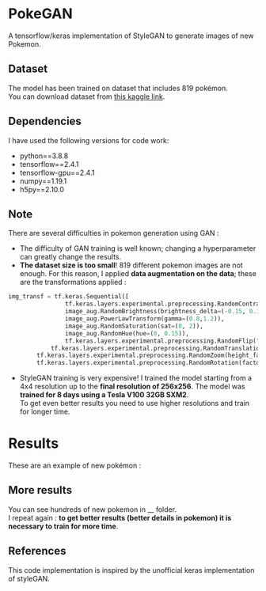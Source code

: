# PokeGAN
A tensorflow/keras implementation of StyleGAN to generate images of new Pokemon.
## Dataset
The model has been trained on dataset that includes 819 pokémon. </br>
You can download dataset from [this kaggle link](https://www.kaggle.com/kvpratama/pokemon-images-dataset).
## Dependencies
I have used the following versions for code work:
* python==3.8.8
* tensorflow==2.4.1
* tensorflow-gpu==2.4.1
* numpy==1.19.1
* h5py==2.10.0
## Note
There are several difficulties in pokemon generation using GAN : </br>
* The difficulty of GAN training is well known; changing a hyperparameter can greatly change the results.
* **The dataset size is too small**! 819 different pokemon images are not enough. For this reason, I applied **data augmentation on the data**; these are the transformations applied : 
```python
img_transf = tf.keras.Sequential([
            	tf.keras.layers.experimental.preprocessing.RandomContrast(factor=(0.05, 0.15)),
                image_aug.RandomBrightness(brightness_delta=(-0.15, 0.15)),
                image_aug.PowerLawTransform(gamma=(0.8,1.2)),
                image_aug.RandomSaturation(sat=(0, 2)),
                image_aug.RandomHue(hue=(0, 0.15)),
                tf.keras.layers.experimental.preprocessing.RandomFlip("horizontal"),
	    	tf.keras.layers.experimental.preprocessing.RandomTranslation(height_factor=(-0.10, 0.10), width_factor=(-0.10, 0.10)),
		tf.keras.layers.experimental.preprocessing.RandomZoom(height_factor=(-0.10, 0.10), width_factor=(-0.10, 0.10)),
		tf.keras.layers.experimental.preprocessing.RandomRotation(factor=(-0.10, 0.10))])
```
* StyleGAN training is very expensive! I trained the model starting from a 4x4 resolution up to the **final resolution of 256x256**. The model was **trained for 8 days using a Tesla V100 32GB SXM2**. </br>To get even better results you need to use higher resolutions and train for longer time.
# Results
These are an example of new pokémon :

## More results
You can see hundreds of new pokemon in __ folder. </br>
I repeat again : **to get better results (better details in pokemon) it is necessary to train for more time**.


## References
This code implementation is inspired by the unofficial keras implementation of styleGAN.
